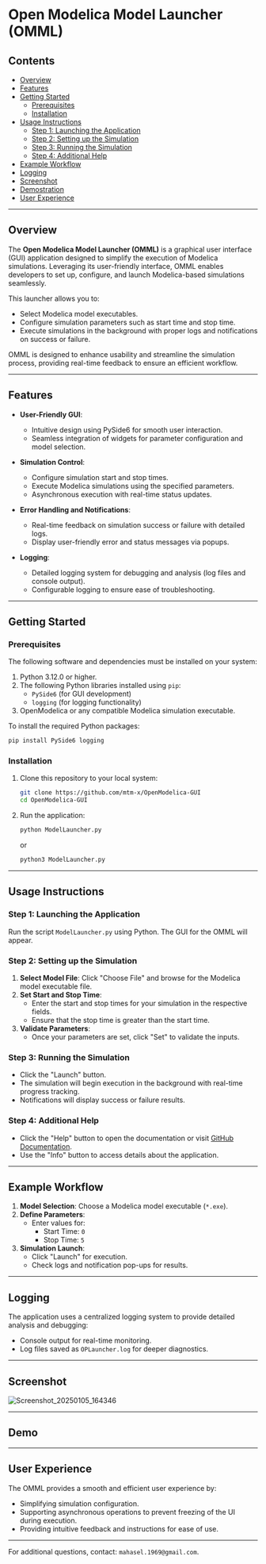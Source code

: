 # Open Modelica Model Launcher (OMML)

## Contents
- [Overview](#overview)
- [Features](#features)
- [Getting Started](#getting-started)
    - [Prerequisites](#prerequisites)
    - [Installation](#installation)
- [Usage Instructions](#usage-instructions)
    - [Step 1: Launching the Application](#step-1-launching-the-application)
    - [Step 2: Setting up the Simulation](#step-2-setting-up-the-simulation)
    - [Step 3: Running the Simulation](#step-3-running-the-simulation)
    - [Step 4: Additional Help](#step-4-additional-help)
- [Example Workflow](#example-workflow)
- [Logging](#logging)
- [Screenshot](#screenshot)
- [Demostration](#demo)
- [User Experience](#user-experience)

---

## Overview
The **Open Modelica Model Launcher (OMML)** is a graphical user interface (GUI) application designed to simplify the execution of Modelica simulations. Leveraging its user-friendly interface, OMML enables developers to set up, configure, and launch Modelica-based simulations seamlessly.

This launcher allows you to:
- Select Modelica model executables.
- Configure simulation parameters such as start time and stop time.
- Execute simulations in the background with proper logs and notifications on success or failure.

OMML is designed to enhance usability and streamline the simulation process, providing real-time feedback to ensure an efficient workflow.

---

## Features
- **User-Friendly GUI**:
    - Intuitive design using PySide6 for smooth user interaction.
    - Seamless integration of widgets for parameter configuration and model selection.

- **Simulation Control**:
    - Configure simulation start and stop times.
    - Execute Modelica simulations using the specified parameters.
    - Asynchronous execution with real-time status updates.

- **Error Handling and Notifications**:
    - Real-time feedback on simulation success or failure with detailed logs.
    - Display user-friendly error and status messages via popups.

- **Logging**:
    - Detailed logging system for debugging and analysis (log files and console output).
    - Configurable logging to ensure ease of troubleshooting.

---

## Getting Started

### Prerequisites
The following software and dependencies must be installed on your system:
1. Python 3.12.0 or higher.
2. The following Python libraries installed using `pip`:
    - `PySide6` (for GUI development)
    - `logging` (for logging functionality)
3. OpenModelica or any compatible Modelica simulation executable.

To install the required Python packages:
   ```bash
   pip install PySide6 logging
   ```

### Installation
1. Clone this repository to your local system:
   ```bash
   git clone https://github.com/mtm-x/OpenModelica-GUI
   cd OpenModelica-GUI
   ```
2. Run the application:
   ```bash
   python ModelLauncher.py
   ```
   or
   ```bash
   python3 ModelLauncher.py
   ```

---

## Usage Instructions

### Step 1: Launching the Application
Run the script `ModelLauncher.py` using Python. The GUI for the OMML will appear.

### Step 2: Setting up the Simulation
1. **Select Model File**: Click "Choose File" and browse for the Modelica model executable file.
2. **Set Start and Stop Time**:
    - Enter the start and stop times for your simulation in the respective fields.
    - Ensure that the stop time is greater than the start time.
3. **Validate Parameters**:
    - Once your parameters are set, click "Set" to validate the inputs.

### Step 3: Running the Simulation
- Click the "Launch" button.
- The simulation will begin execution in the background with real-time progress tracking.
- Notifications will display success or failure results.

### Step 4: Additional Help
- Click the "Help" button to open the documentation or visit [GitHub Documentation](https://github.com/mtm-x/OpenModelica-GUI).
- Use the "Info" button to access details about the application.

---

## Example Workflow
1. **Model Selection**: Choose a Modelica model executable (`*.exe`).
2. **Define Parameters**:
    - Enter values for:
        - Start Time: `0`
        - Stop Time: `5`
3. **Simulation Launch**:
    - Click "Launch" for execution.
    - Check logs and notification pop-ups for results.

---

## Logging
The application uses a centralized logging system to provide detailed analysis and debugging:
- Console output for real-time monitoring.
- Log files saved as `OPLauncher.log` for deeper diagnostics.

---

## Screenshot
![Screenshot_20250105_164346](https://github.com/user-attachments/assets/d124cbd5-ec96-4115-9644-708734b5fe12)

---
## Demo

---
## User Experience
The OMML provides a smooth and efficient user experience by:
- Simplifying simulation configuration.
- Supporting asynchronous operations to prevent freezing of the UI during execution.
- Providing intuitive feedback and instructions for ease of use.

---

For additional questions, contact: `mahasel.1969@gmail.com`.